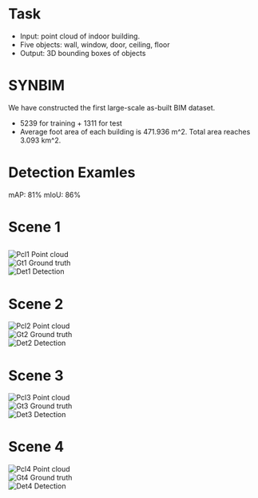 # Task
* Input: point cloud of indoor building. 
* Five objects: wall, window, door, ceiling, floor
* Output: 3D bounding boxes of objects

# SYNBIM
We have constructed the first large-scale as-built BIM dataset.
* 5239 for training + 1311 for test
* Average foot area of each building is 471.936 m^2. Total area reaches 3.093 km^2.

# Detection Examles    
mAP: 81%
mIoU: 86%

# Scene 1
## 
![Pcl1](./detect_res/1/pcl1.png) Point cloud  
![Gt1](./detect_res/1/gt1.png) Ground truth  
![Det1](./detect_res/1/det1.png) Detection   
# Scene 2
![Pcl2](./detect_res/2/pcl2.png) Point cloud  
![Gt2](./detect_res/2/gt2.png) Ground truth  
![Det2](./detect_res/2/det2.png) Detection   
# Scene 3
![Pcl3](./detect_res/3/pcl3.png) Point cloud  
![Gt3](./detect_res/3/gt3.png) Ground truth  
![Det3](./detect_res/3/det3.png) Detection   
# Scene 4
![Pcl4](./detect_res/4/pcl4.png) Point cloud  
![Gt4](./detect_res/4/gt4.png) Ground truth  
![Det4](./detect_res/4/det4.png) Detection   


